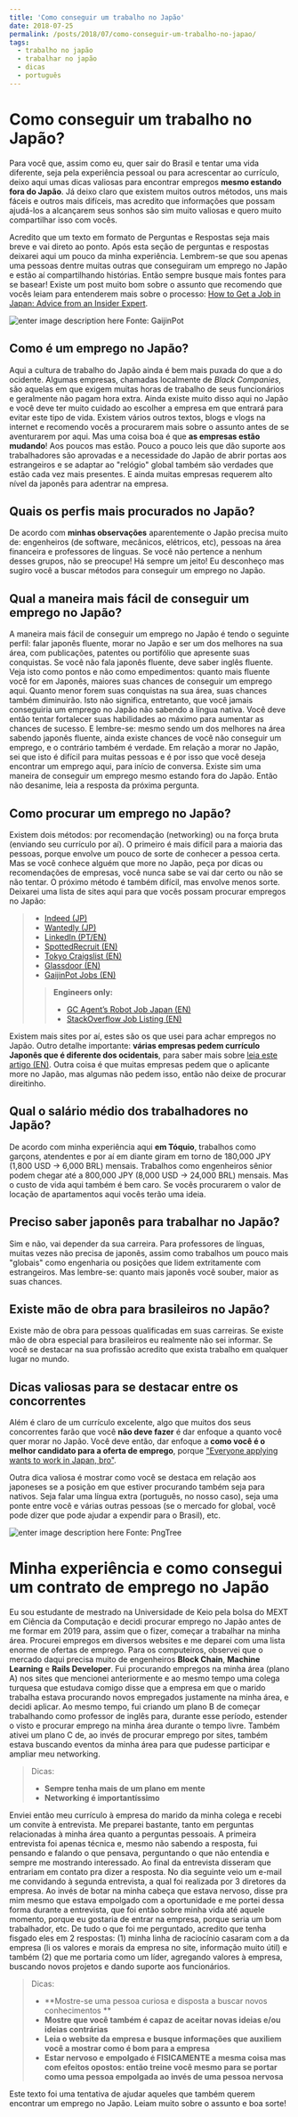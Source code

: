 ```yaml
---
title: 'Como conseguir um trabalho no Japão'
date: 2018-07-25
permalink: /posts/2018/07/como-conseguir-um-trabalho-no-japao/
tags:
  - trabalho no japão
  - trabalhar no japão
  - dicas
  - português
---
```



Como conseguir um trabalho no Japão?
===================

Para você que, assim como eu, quer sair do Brasil e tentar uma vida diferente, seja pela experiência pessoal ou para acrescentar ao currículo, deixo aqui umas dicas valiosas para encontrar empregos **mesmo estando fora do Japão**. Já deixo claro que existem muitos outros métodos, uns mais fáceis e outros mais difíceis, mas acredito que informações que possam ajudá-los a alcançarem seus sonhos são sim muito valiosas e quero muito compartilhar isso com vocês.

Acredito que um texto em formato de Perguntas e Respostas seja mais breve e vai direto ao ponto. Após esta seção de perguntas e respostas deixarei aqui um pouco da minha experiência. Lembrem-se que sou apenas uma pessoas dentre muitas outras que conseguiram um emprego no Japão e estão aí compartilhando histórias. Então sempre busque mais fontes para se basear! Existe um post muito bom sobre o assunto que recomendo que vocês leiam para entenderem mais sobre o processo: [How to Get a Job in Japan: Advice from an Insider Expert](https://www.tofugu.com/japan/how-to-get-a-job-in-japan/).

![enter image description here](https://blog.gaijinpot.com/wp-content/uploads/sites/4/2014/06/forum_work_2.jpg) Fonte: GaijinPot


Como é um emprego no Japão?
---------------------------

Aqui a cultura de trabalho do Japão ainda é bem mais puxada do que a do ocidente. Algumas empresas, chamadas localmente de *Black Companies*, são aquelas em que exigem muitas horas de trabalho de seus funcionários e geralmente não pagam hora extra. Ainda existe muito disso aqui no Japão e você deve ter muito cuidado ao escolher a empresa em que entrará para evitar este tipo de vida. Existem vários outros textos, blogs e vlogs na internet e recomendo vocês a procurarem mais sobre o assunto antes de se aventurarem por aqui. Mas uma coisa boa é que **as empresas estão mudando**! Aos poucos mas estão. Pouco a pouco leis que dão suporte aos trabalhadores são aprovadas e a necessidade do Japão de abrir portas aos estrangeiros e se adaptar ao "relógio" global também são verdades que estão cada vez mais presentes. E ainda muitas empresas requerem alto nível da japonês para adentrar na empresa.

Quais os perfis mais procurados no Japão?
-------
De acordo com **minhas observações** aparentemente o Japão precisa muito de: engenheiros (de software, mecânicos, elétricos, etc), pessoas na área financeira e professores de línguas. Se você não pertence a nenhum desses grupos, não se preocupe! Há sempre um jeito! Eu desconheço mas sugiro você a buscar métodos para conseguir um emprego no Japão.

Qual a maneira mais fácil de conseguir um emprego no Japão?
-------
A maneira mais fácil de conseguir um emprego no Japão é tendo o seguinte perfil: falar japonês fluente, morar no Japão e ser um dos melhores na sua área, com publicações, patentes ou portifólio que apresente suas conquistas. Se você não fala japonês fluente, deve saber inglês fluente. Veja isto como pontos e não como empedimentos: quanto mais fluente você for em Japonês, maiores suas chances de conseguir um emprego aqui. Quanto menor forem suas conquistas na sua área, suas chances também diminuirão. Isto não significa, entretanto, que você jamais conseguiria um emprego no Japão não sabendo a língua nativa. Você deve então tentar fortalecer suas habilidades ao máximo para aumentar as chances de sucesso. E lembre-se: mesmo sendo um dos melhores na área sabendo japonês fluente, ainda existe chances de você não conseguir um emprego, e o contrário também é verdade. Em relação a morar no Japão, sei que isto é difícil para muitas pessoas e é por isso que você deseja encontrar um emprego aqui, para início de conversa. Existe sim uma maneira de conseguir um emprego mesmo estando fora do Japão. Então não desanime, leia a resposta da próxima pergunta.

Como procurar um emprego no Japão?
-------
Existem dois métodos: por recomendação (networking) ou na força bruta (enviando seu currículo por aí). O primeiro é mais difícil para a maioria das pessoas, porque envolve um pouco de sorte de conhecer a pessoa certa. Mas se você conhece alguém que more no Japão, peça por dicas ou recomendações de empresas, você nunca sabe se vai dar certo ou não se não tentar.
O próximo método é também difícil, mas envolve menos sorte. Deixarei uma lista de sites aqui para que vocês possam procurar empregos no Japão:
> - [Indeed (JP)](https://jp.indeed.com/)
> - [Wantedly (JP)](https://www.wantedly.com/)
> - [LinkedIn (PT/EN)](https://www.linkedin.com)
> - [SpottedRecruit (EN)](https://spottedrecruit.com/)
> - [Tokyo Craigslist (EN)](https://tokyo.craigslist.jp/)
> - [Glassdoor (EN)](https://www.glassdoor.com)
> - [GaijinPot Jobs (EN)](https://jobs.gaijinpot.com/index/index/lang/en)
>>**Engineers only:**
>> - [GC Agent’s Robot Job Japan (EN)](http://www.gc-agent.com/robotjobjapan/)
>> - [StackOverflow Job Listing (EN)](https://stackoverflow.com/jobs?med=site-ui&ref=jobs-tab)

Existem mais sites por aí, estes são os que usei para achar empregos no Japão. Outro detalhe importante: **várias empresas pedem currículo Japonês que é diferente dos ocidentais**, para saber mais sobre [leia este artigo (EN)](https://blog.gaijinpot.com/write-japanese-resume/). Outra coisa é que muitas empresas pedem que o aplicante more no Japão, mas algumas não pedem isso, então não deixe de procurar direitinho.

Qual o salário médio dos trabalhadores no Japão?
-------
De acordo com minha experiência aqui **em Tóquio**, trabalhos como garçons, atendentes e por aí em diante giram em torno de 180,000 JPY (1,800 USD -> 6,000 BRL) mensais. Trabalhos como engenheiros sênior podem chegar até a 800,000 JPY (8,000 USD -> 24,000 BRL) mensais. Mas o custo de vida aqui também é bem caro. Se vocês procurarem o valor de locação de apartamentos aqui vocês terão uma ideia.

Preciso saber japonês para trabalhar no Japão?
-------
Sim e não, vai depender da sua carreira. Para professores de línguas, muitas vezes não precisa de japonês, assim como trabalhos um pouco mais "globais" como engenharia ou posições que lidem extritamente com estrangeiros. Mas lembre-se: quanto mais japonês você souber, maior as suas chances.

Existe mão de obra para brasileiros no Japão?
-------
Existe mão de obra para pessoas qualificadas em suas carreiras. Se existe mão de obra especial para brasileiros eu realmente não sei informar. Se você se destacar na sua profissão acredito que exista trabalho em qualquer lugar no mundo.

Dicas valiosas para se destacar entre os concorrentes
-------
Além é claro de um currículo excelente, algo que muitos dos seus concorrentes farão que você **não deve fazer** é dar enfoque a quanto você quer morar no Japão. Você deve então, dar enfoque a **como você é o melhor candidato para a oferta de emprego**, porque ["Everyone applying wants to work in Japan, bro"](https://blog.gaijinpot.com/dont-say-you-want-to-work-in-japan/).

Outra dica valiosa é mostrar como você se destaca em relação aos japoneses se a posição em que estiver procurando também seja para nativos. Seja falar uma língua extra (português, no nosso caso), seja uma ponte entre você e várias outras pessoas (se o mercado for global, você pode dizer que pode ajudar a expendir para o Brasil), etc.

![enter image description here](https://i.imgur.com/ZIGRcZt.jpg)
Fonte: PngTree

Minha experiência e como consegui um contrato de emprego no Japão
=================================================================

Eu sou estudante de mestrado na Universidade de Keio pela bolsa do MEXT em Ciência da Computação e decidi procurar emprego no Japão antes de me formar em 2019 para, assim que o fizer, começar a trabalhar na minha área. Procurei empregos em diversos websites e me deparei com uma lista enorme de ofertas de emprego. Para os computeiros, observei que o mercado daqui precisa muito de engenheiros **Block Chain**, **Machine Learning** e **Rails Developer**. Fui procurando empregos na minha área (plano A) nos sites que mencionei anteriormente e ao mesmo tempo uma colega turquesa que estudava comigo disse que a empresa em que o marido trabalha estava procurando novos empregados justamente na minha área, e decidi aplicar. Ao mesmo tempo, fui criando um plano B de começar trabalhando como professor de inglês para, durante esse período, estender o visto e procurar emprego na minha área durante o tempo livre. Também ativei um plano C de, ao invés de procurar emprego por sites, também estava buscando eventos da minha área para que pudesse participar e ampliar meu networking.

> Dicas:
> - **Sempre tenha mais de um plano em mente**
> - **Networking é importantíssimo**

Enviei então meu currículo à empresa do marido da minha colega e recebi um convite à entrevista. Me preparei bastante, tanto em perguntas relacionadas à minha área quanto a perguntas pessoais. A primeira entrevista foi apenas técnica e, mesmo não sabendo a resposta, fui pensando e falando o que pensava, perguntando o que não entendia e sempre me mostrando interessado. Ao final da entrevista disseram que entrariam em contato pra dizer a resposta. No dia seguinte veio um e-mail me convidando à segunda entrevista, a qual foi realizada por 3 diretores da empresa. Ao invés de botar na minha cabeça que estava nervoso, disse pra mim mesmo que estava empolgado com a oportunidade e me portei dessa forma durante a entrevista, que foi então sobre minha vida até aquele momento, porque eu gostaria de entrar na empresa, porque seria um bom trabalhador, etc. De tudo o que foi me perguntado, acredito que tenha fisgado eles em 2 respostas: (1) minha linha de raciocínio casaram com a da empresa (li os valores e morais da empresa no site, informação muito útil) e também (2) que me portaria como um líder, agregando valores à empresa, buscando novos projetos e dando suporte aos funcionários.

> Dicas:
> - **Mostre-se uma pessoa curiosa e disposta a buscar novos conhecimentos **
> - **Mostre que você também é capaz de aceitar novas ideias e/ou ideias contrárias**
> - **Leia o website da empresa e busque informações que auxiliem você a mostrar como é bom para a empresa**
> - **Estar nervoso e empolgado é FISICAMENTE a mesma coisa mas com efeitos opostos: então treine você mesmo para se portar como uma pessoa empolgada ao invés de uma pessoa nervosa**

Este texto foi uma tentativa de ajudar aqueles que também querem encontrar um emprego no Japão. Leiam muito sobre o assunto e boa sorte!
